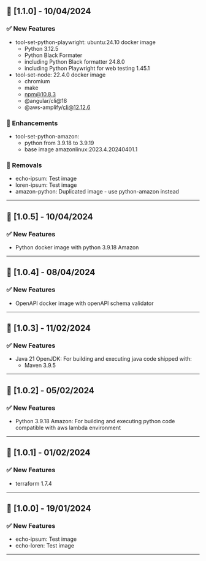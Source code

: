 ## 🚀 [1.1.0] - 10/04/2024

### ✅ New Features

- tool-set-python-playwright: ubuntu:24.10 docker image
    - Python 3.12.5
    - Python Black Formater
    - including Python Black formatter 24.8.0
    - including Python Playwright for web testing 1.45.1
- tool-set-node: 22.4.0 docker image
    - chromium
    - make
    - npm@10.8.3
    - @angular/cli@18
    - @aws-amplify/cli@12.12.6

### 🔄 Enhancements

- tool-set-python-amazon:
    - python from 3.9.18 to 3.9.19
    - base image amazonlinux:2023.4.20240401.1

### 🚨 Removals

- echo-ipsum: Test image
- loren-ipsum: Test image
- amazon-python: Duplicated image - use python-amazon instead

---

## 🚀 [1.0.5] - 10/04/2024

### ✅ New Features

- Python docker image with python 3.9.18 Amazon

---

## 🚀 [1.0.4] - 08/04/2024

### ✅ New Features

- OpenAPI docker image with openAPI schema validator

---

## 🚀 [1.0.3] - 11/02/2024

### ✅ New Features

- Java 21 OpenJDK: For building and executing java code shipped with:
    - Maven 3.9.5

---

## 🚀 [1.0.2] - 05/02/2024

### ✅ New Features

- Python 3.9.18 Amazon: For building and executing python code compatible with aws lambda environment

---

## 🚀 [1.0.1] - 01/02/2024

### ✅ New Features

- terraform 1.7.4

---

## 🚀 [1.0.0] - 19/01/2024

### ✅ New Features

- echo-ipsum: Test image
- echo-loren: Test image

---
